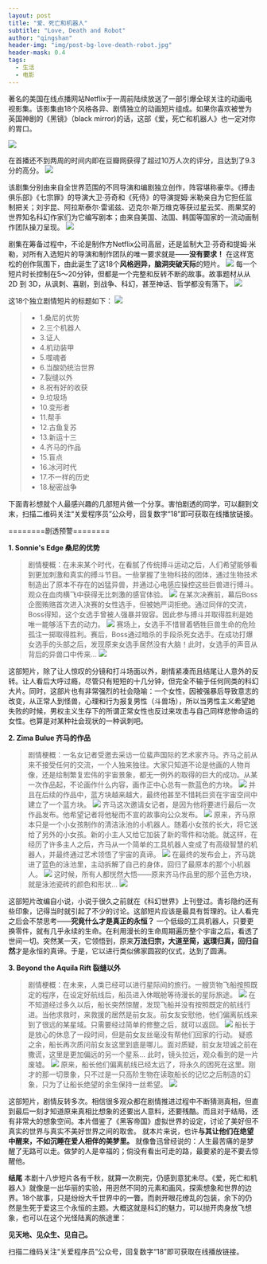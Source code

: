 ```yaml
---
layout: post
title: "爱、死亡和机器人"
subtitle: "Love, Death and Robot"
author: "qingshan"
header-img: "img/post-bg-love-death-robot.jpg"
header-mask: 0.4
tags:
  - 生活
  - 电影
---
```


著名的美国在线点播网站Netflix于一周前陆续放送了一部引爆全球关注的动画电视影集。该影集由18个风格各异、剧情独立的动画短片组成。如果你喜欢被誉为英国神剧的《黑镜》（black mirror)的话，这部《爱，死亡和机器人》也一定对你的胃口。

![](https://ae01.alicdn.com/kf/HTB1XmExOmzqK1RjSZFjq6zlCFXam.jpg)



在首播还不到两周的时间内即在豆瓣网获得了超过10万人次的评分，且达到了9.3分的高分。
![](https://ae01.alicdn.com/kf/HTB1VAkjObPpK1RjSZFFq6y5PpXat.jpg)


该剧集分别由来自全世界范围的不同导演和编剧独立创作，阵容堪称豪华。《搏击俱乐部》《七宗罪》的导演大卫·芬奇和《死侍》的导演提姆·米勒亲自为它担任监制把关；刘宇昆、阿拉斯泰尔·雷诺兹、迈克尔·斯万维克等获过星云奖、雨果奖的世界知名科幻作家们为它编写剧本；由来自美国、法国、韩国等国家的一流动画制作团队操刀呈现。
![](https://ae01.alicdn.com/kf/HTB1BVEPOhnaK1RjSZFBq6AW7VXa6.jpg)

剧集在筹备过程中，不论是制作方Netflix公司高层，还是监制大卫·芬奇和提姆·米勒，对所有入选短片的导演和制作团队的唯一要求就是——**没有要求！** 在这样宽松的创作氛围下，由此诞生了这18个**风格迥异，脑洞突破天际**的短片。
![](https://ae01.alicdn.com/kf/HTB14XIuOXYqK1RjSZLeq6zXppXa0.jpg)
每一个短片时长控制在5～20分钟，但都是一个完整和反转不断的故事。故事题材从从 2D 到 3D，从讽刺、喜剧，到战争、科幻，甚至神话、哲学都没有落下。
![](https://ae01.alicdn.com/kf/HTB1ynQHOhjaK1RjSZFAq6zdLFXaI.jpg)

这18个独立剧情短片的标题如下：
![](https://ae01.alicdn.com/kf/HTB1_wcgOmrqK1RjSZK9q6xyypXaO.jpg)
>* 1.桑尼的优势
>* 2.三个机器人
>* 3.证人
>* 4.机动装甲
>* 5.噬魂者
>* 6.当酸奶统治世界
>* 7.裂缝以外
>* 8.祝有好的收获
>* 9.垃圾场
>* 10.变形者
>* 11.帮手
>* 12.古鱼复苏
>* 13.新运十三
>* 4.齐马的作品
>* 15.盲点
>* 16.冰河时代
>* 17.不一样的历史
>* 18.秘密战争

下面青衫想就个人最感兴趣的几部短片做一个分享。害怕剧透的同学，可以翻到文末，扫描二维码关注“关爱程序员”公众号，回复数字“18”即可获取在线播放链接。


========剧透预警========



**1. Sonnie's Edge 桑尼的优势**
>剧情梗概：在未来某个时代，在看腻了传统搏斗运动之后，人们希望能够看到更加刺激和真实的搏斗节目。一些掌握了生物科技的团体，通过生物技术制造出了原本不存在的凶猛异兽，并通过心电感应操控这些巨兽进行搏斗。观众在血肉横飞中获得无比刺激的感官体验。
![](https://ae01.alicdn.com/kf/HTB1vo.vOmzqK1RjSZFLq6An2XXab.jpg)
>在某次决赛前，幕后Boss企图贿赂首次进入决赛的女性选手，但被她严词拒绝。通过同伴的交流，Boss得知，这个女选手曾被人强暴并毁容。因此参与搏斗并取得胜利是她唯一能够活下去的动力。
![](https://ae01.alicdn.com/kf/HTB1hRACOXzqK1RjSZFoq6zfcXXa2.jpg)
>赛场上，女选手不惜冒着牺牲巨兽生命的危险孤注一掷取得胜利。赛后，Boss通过暗杀的手段杀死女选手。在成功打爆女选手的头部之后，发现原来女选手居然没有大脑！此时，女选手的声音从背后的异兽口中传来...
![](https://ae01.alicdn.com/kf/HTB1H3MGOgHqK1RjSZJnq6zNLpXaH.jpg)

这部短片，除了让人惊叹的分镜和打斗场面以外，剧情紧凑而且结尾让人意外的反转。让人看后大呼过瘾，尽管只有短短的十几分钟，但完全不输于任何同类的科幻大片。同时，这部片也有非常强烈的社会隐喻：一个女性，因被强暴后导致意志的改变，从正常人到怪兽，心理和行为报复男性（斗兽场），所以当男性主义希望她失败的时候，男权主义生存下的所谓正常女性也反过来攻击与自己同样悲惨命运的女性。也算是对某种社会现状的一种讽刺吧。


**2. Zima Bulue 齐马的作品**
>剧情梗概：一名女记者受邀去采访一位蜚声国际的艺术家齐马。齐马之前从来不接受任何的交流，一个人独来独往。大家只知道不论是他画的人物肖像，还是绘制繁复宏伟的宇宙景象，都无一例外的取得的巨大的成功。从某一次作品起，不论画作什么内容，画作正中心总有一款蓝色的方块。
![](https://ae01.alicdn.com/kf/HTB16YsROmzqK1RjSZFpq6ykSXXau.jpg)
并且在后续的作品中，蓝方块越来越大，最终他甚至不惜耗巨资在宇宙空间中建立了一个蓝方块。
![](https://ae01.alicdn.com/kf/HTB15csROkzoK1RjSZFlq6yi4VXa0.jpg)
齐马这次邀请女记者，是因为他将要进行最后一次作品发布。他希望记者将他秘而不宣的故事向公众发布。
![](https://ae01.alicdn.com/kf/HTB1eb.POkvoK1RjSZPfq6xPKFXag.jpg)
原来，齐马原本只是一个小女孩制作的清洁泳池的小机器人。随着小女孩的长大，将它送给了另外的小女孩。新的小主人又给它加装了新的零件和功能。就这样，在经历了许多主人之后，齐马从一个简单的工具机器人变成了有高级智慧的机器人，并最终通过艺术领悟了宇宙的真谛。
![](https://ae01.alicdn.com/kf/HTB1r6gIOgDqK1RjSZSyq6yxEVXa7.jpg)
在最终的发布会上，齐马跳进了蓝色的泳池里，主动拆解了自己的身体，回归了最原本的那个小机器人。
![](https://ae01.alicdn.com/kf/HTB1OLUNObvpK1RjSZPiq6zmwXXay.jpg)
这时候，所有人都恍然大悟——原来齐马作品里的那个蓝色方块，就是泳池瓷砖的颜色和形状...
![](https://ae01.alicdn.com/kf/HTB1wSwOOhTpK1RjSZFMq6zG_VXaW.jpg)

这部短片改编自小说，小说于很久之前就在《科幻世界》上刊登过。青衫隐约还有些印象，记得当时就引起了不少的讨论。这部短片应该是最具有哲理的。让人看完之后会不禁思考——**究竟什么才是真正的永恒？**
一个低级的工具机器人，只要更换零件，就有几乎永续的生命。在利用漫长的生命周期遍历整个宇宙之后，看透了世间一切。突然某一天，它领悟到，原来**万法归宗，大道至简，返璞归真，回归自然**才是永恒的真谛。于是，它以进行类似佛家圆寂的仪式，达到了圆满。

**3. Beyond the Aquila Rift 裂缝以外**
>剧情梗概：在未来，人类已经可以进行星际间的旅行。一艘货物飞船按照既定的程序，在设定好航线后，船员进入休眠舱等待漫长的星际旅途。
![](https://ae01.alicdn.com/kf/HTB1pmMNOmzqK1RjSZFLq6An2XXa3.jpg)
在不知道经过多久以后，船长突然惊醒，发现飞船并没有按照既定的航线行进。当他求救时，来救援的居然是前女友。前女友安慰他，他们偏离航线来到了很远的某星域。只需要经过简单的修整之后，就可以返回。
![](https://ae01.alicdn.com/kf/HTB10_QNOmzqK1RjSZFLq6An2XXaY.jpg)
船长于是放心的休息了一段时间，但是前女友丝毫没有帮他们回家的行动。
疑惑之余，船长再次质问前女友这里到底是哪儿。面对质疑，前女友坦诚之前在撒谎，这里是更加偏远的另一个星系...
此时，镜头拉远，观众看到的是一片废墟。
![](https://ae01.alicdn.com/kf/HTB12jd4OyrpK1RjSZFhq6xSdXXaV.jpg)
原来，船长他们偏离航线已经太远了，将永久的困死在这里。刚才的那一切景象，只不过是一只高阶生物在读取船长的记忆之后制造的幻象，只为了让船长绝望的余生保持一丝希望。
![](https://ae01.alicdn.com/kf/HTB1vzwRObvpK1RjSZPiq6zmwXXax.jpg)

这部短片，剧情反转多次。相信很多观众都在剧情推进过程中不断猜测真相，但直到最后一刻才知道原来真相比想象的还要出人意料，还要残酷。而且对于结局，还有非常大的想象空间。本片借鉴了《黑客帝国》虚拟世界的设定，讨论了美好但不真实的世界与真实不美好世界之间的取舍。
就本片来说，也许**与其让他们在绝望中醒来，不如沉睡在爱人相伴的美梦里。**
就像鲁迅曾经说的：人生最苦痛的是梦醒了无路可以走。做梦的人是幸福的；倘没有看出可走的路，最要紧的是不要去惊醒他。

**结尾**
本剧十八步短片各有千秋，就算一次刷完，仍感到意犹未尽。《爱，死亡和机器人》就像是一出华丽的实验，用迥然不同的元素和画风，探索想象和世界的边界。18个故事，只是纷纷大千世界中的一瞥。而剥开眼花缭乱的包装，余下的仍然是生死于爱这三个永恒的主题。大概这就是科幻的魅力，可以抛开肉身放飞想象，也可以在这个光怪陆离的旅途里：

**见天地、见众生、见自己。**


扫描二维码关注“关爱程序员”公众号，回复数字“18”即可获取在线播放链接。